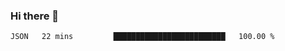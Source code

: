 ### Hi there 👋

<!--START_SECTION:waka-->
```text
JSON   22 mins         █████████████████████████   100.00 % 
```
<!--END_SECTION:waka-->
